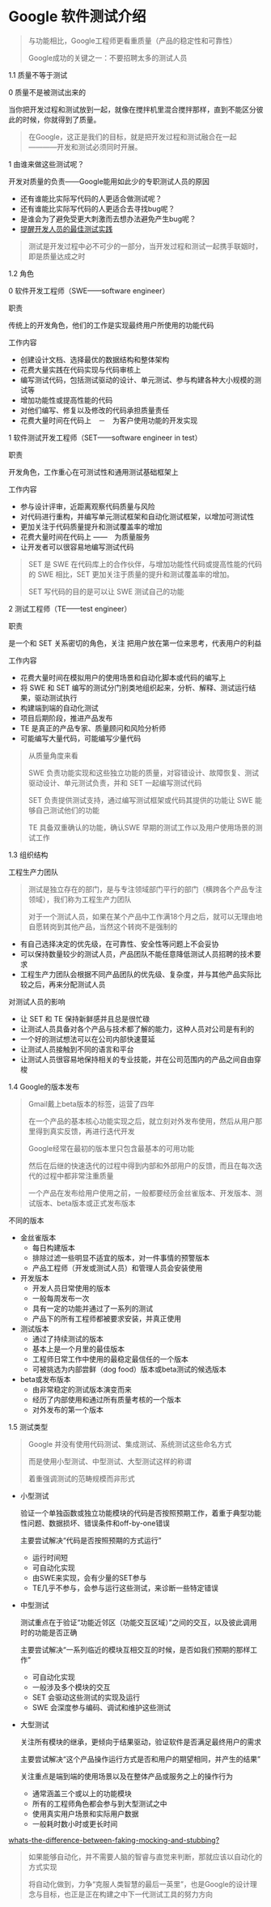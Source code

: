 # Google 软件测试介绍

> 与功能相比，Google工程师更看重质量（产品的稳定性和可靠性）
>
> Google成功的关键之一：不要招聘太多的测试人员

1.1 质量不等于测试

0 质量不是被测试出来的

当你把开发过程和测试放到一起，就像在搅拌机里混合搅拌那样，直到不能区分彼此的时候，你就得到了质量。

> 在Google，这正是我们的目标，就是把开发过程和测试融合在一起————开发和测试必须同时开展。



1 由谁来做这些测试呢？

开发对质量的负责——Google能用如此少的专职测试人员的原因

* 还有谁能比实际写代码的人更适合做测试呢？
* 还有谁能比实际写代码的人更适合去寻找bug呢？
* 是谁会为了避免受更大刺激而去想办法避免产生bug呢？
* [提醒开发人员的最佳测试实践](http：//googletesting.blogspot.com/2007/01/introducing-testing-on-toilet.html)

> 测试是开发过程中必不可少的一部分，当开发过程和测试一起携手联姻时，即是质量达成之时



1.2 角色

0 软件开发工程师（SWE——software engineer）

职责

传统上的开发角色，他们的工作是实现最终用户所使用的功能代码

工作内容

* 创建设计文档、选择最优的数据结构和整体架构
* 花费大量实践在代码实现与代码审核上
* 编写测试代码，包括测试驱动的设计、单元测试、参与构建各种大小规模的测试等
* 增加功能性或提高性能的代码
* 对他们编写、修复以及修改的代码承担质量责任
* 花费大量时间在代码上　－　为客户使用功能的开发实现



1 软件测试开发工程师（SET——software engineer in test）

职责

开发角色，工作重心在可测试性和通用测试基础框架上

工作内容

* 参与设计评审，近距离观察代码质量与风险
* 对代码进行重构，并编写单元测试框架和自动化测试框架，以增加可测试性
* 更加关注于代码质量提升和测试覆盖率的增加
* 花费大量时间在代码上 ——　为质量服务
* 让开发者可以很容易地编写测试代码

> SET 是 SWE 在代码库上的合作伙伴，与增加功能性代码或提高性能的代码的 SWE 相比，SET 更加关注于质量的提升和测试覆盖率的增加。
>
> SET 写代码的目的是可以让 SWE 测试自己的功能



2 测试工程师（TE——test engineer）

职责

是一个和 SET 关系密切的角色，关注 把用户放在第一位来思考，代表用户的利益

工作内容

* 花费大量时间在模拟用户的使用场景和自动化脚本或代码的编写上
* 将 SWE 和 SET 编写的测试分门别类地组织起来，分析、解释、测试运行结果，驱动测试执行
* 构建端到端的自动化测试
* 项目后期阶段，推进产品发布
* TE 是真正的产品专家、质量顾问和风险分析师
* 可能编写大量代码，可能编写少量代码



> 从质量角度来看
>
> SWE 负责功能实现和这些独立功能的质量，对容错设计、故障恢复、测试驱动设计、单元测试负责，并和 SET 一起编写测试代码
>
> SET 负责提供测试支持，通过编写测试框架或代码其提供的功能让 SWE 能够自己测试他们的功能
>
> TE 具备双重确认的功能，确认SWE 早期的测试工作以及用户使用场景的测试工作



1.3 组织结构

工程生产力团队

> 测试是独立存在的部门，是与专注领域部门平行的部门（横跨各个产品专注领域），我们称为工程生产力团队
>
> 对于一个测试人员，如果在某个产品中工作满18个月之后，就可以无理由地自愿转岗到其他产品，当然这个转岗不是强制的

* 有自己选择决定的优先级，在可靠性、安全性等问题上不会妥协
* 可以保持数量较少的测试人员，产品团队不能任意降低测试人员招聘的技术要求
* 工程生产力团队会根据不同产品团队的优先级、复杂度，并与其他产品实际比较之后，再来分配测试人员

对测试人员的影响

* 让 SET 和 TE 保持新鲜感并且总是很忙碌
* 让测试人员具备对各个产品与技术都了解的能力，这种人员对公司是有利的
* 一个好的测试想法可以在公司内部快速蔓延
* 让测试人员接触到不同的语言和平台
* 让测试人员很容易地保持相关的专业技能，并在公司范围内的产品之间自由穿梭



1.4 Google的版本发布

> Gmail戴上beta版本的标签，运营了四年
>
> 
>
> 在一个产品的基本核心功能实现之后，就立刻对外发布使用，然后从用户那里得到真实反馈，再进行迭代开发
>
> 
>
> Google经常在最初的版本里只包含最基本的可用功能
>
> 然后在后继的快速迭代的过程中得到内部和外部用户的反馈，而且在每次迭代的过程中都非常注重质量
>
> 一个产品在发布给用户使用之前，一般都要经历金丝雀版本、开发版本、测试版本、beta版本或正式发布版本

不同的版本

* 金丝雀版本
  * 每日构建版本
  * 排除过滤一些明显不适宜的版本，对一件事情的预警版本
  * 产品工程师（开发或测试人员）和管理人员会安装使用
* 开发版本
  * 开发人员日常使用的版本
  * 一般每周发布一次
  * 具有一定的功能并通过了一系列的测试
  * 产品下的所有工程师都被要求安装，并真正使用
* 测试版本
  * 通过了持续测试的版本
  * 基本上是一个月里的最佳版本
  * 工程师日常工作中使用的最稳定最信任的一个版本
  * 可被挑选为内部尝鲜（dog food）版本或beta测试的候选版本
* beta或发布版本
  * 由非常稳定的测试版本演变而来
  * 经历了内部使用和通过所有质量考核的一个版本
  * 对外发布的第一个版本



1.5 测试类型

> Google 并没有使用代码测试、集成测试、系统测试这些命名方式
>
> 而是使用小型测试、中型测试、大型测试这样的称谓
>
> 着重强调测试的范畴规模而非形式

* 小型测试

  验证一个单独函数或独立功能模块的代码是否按照预期工作，着重于典型功能性问题、数据损坏、错误条件和off-by-one错误

  主要尝试解决“代码是否按照预期的方式运行”

  * 运行时间短
  * 可自动化实现
  * 由SWE来实现，会有少量的SET参与
  * TE几乎不参与，会参与运行这些测试，来诊断一些特定错误

* 中型测试

  测试重点在于验证“功能近邻区（功能交互区域）”之间的交互，以及彼此调用时的功能是否正确

  主要尝试解决“一系列临近的模块互相交互的时候，是否如我们预期的那样工作”

  * 可自动化实现
  * 一般涉及多个模块的交互
  * SET 会驱动这些测试的实现及运行
  * SWE 会深度参与编码、调试和维护这些测试

* 大型测试

  关注所有模块的继承，更倾向于结果驱动，验证软件是否满足最终用户的需求

  主要尝试解决“这个产品操作运行方式是否和用户的期望相同，并产生的结果”

  关注重点是端到端的使用场景以及在整体产品或服务之上的操作行为

  * 通常涵盖三个或以上的功能模块
  * 所有的工程师角色都会参与到大型测试之中
  * 使用真实用户场景和实际用户数据
  * 一般耗时数小时或更长时间

[whats-the-difference-between-faking-mocking-and-stubbing?](http：//stackoverflow.com/questions/346372/whats-the-difference-between-faking-mocking-and-stubbing)

> 如果能够自动化，并不需要人脑的智睿与直觉来判断，那就应该以自动化的方式实现
>
> 将自动化做到，力争“克服人类智慧的最后一英里”，也是Google的设计理念与目标，也正是正在构建之中下一代测试工具的努力方向